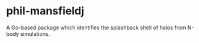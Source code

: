 # phil-mansfieldj
A Go-based package which identifies the splashback shell of halos from N-body simulations.
